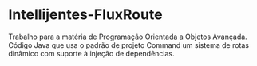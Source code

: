 # Intellijentes-FluxRoute
Trabalho para a matéria de Programação Orientada a Objetos Avançada. Código Java que usa o padrão de projeto Command um sistema de rotas dinâmico com suporte à injeção de dependências.
